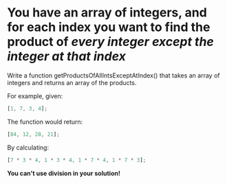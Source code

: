# You have an array of integers, and for each index you want to find the product of _every integer except the integer at that index_

Write a function getProductsOfAllIntsExceptAtIndex() that takes an array of integers and returns an array of the products.

For example, given:

```javascript
[1, 7, 3, 4];
```

The function would return:

```javascript
[84, 12, 28, 21];
```

By calculating:

```javascript
[7 * 3 * 4, 1 * 3 * 4, 1 * 7 * 4, 1 * 7 * 3];
```

**You can't use division in your solution!**
